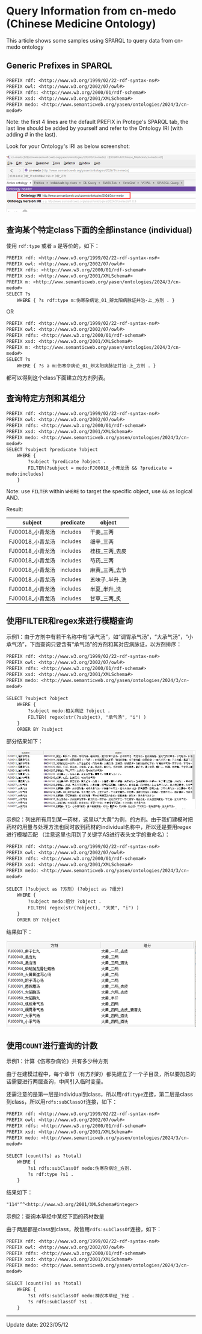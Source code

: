 # Query Information from cn-medo (Chinese Medicine Ontology)

This article shows some samples using SPARQL to query data from cn-medo ontology

## Generic Prefixes in SPARQL

```SPARQL
PREFIX rdf: <http://www.w3.org/1999/02/22-rdf-syntax-ns#>
PREFIX owl: <http://www.w3.org/2002/07/owl#>
PREFIX rdfs: <http://www.w3.org/2000/01/rdf-schema#>
PREFIX xsd: <http://www.w3.org/2001/XMLSchema#>
PREFIX medo: <http://www.semanticweb.org/yasen/ontologies/2024/3/cn-medo#>
```

Note: the first 4 lines are the default PREFIX in Protege's SPARQL tab, the last line should be added by yourself and refer to the Ontology IRI (with adding # in the last).

Look for your Ontology's IRI as below screenshot:

![protege-ontology-iri](img/ontology-iir-in-protege.png)

## 查询某个特定class下面的全部instance (individual)

使用 `rdf:type` 或者 `a` 是等价的，如下：

```SPARQL
PREFIX rdf: <http://www.w3.org/1999/02/22-rdf-syntax-ns#>
PREFIX owl: <http://www.w3.org/2002/07/owl#>
PREFIX rdfs: <http://www.w3.org/2000/01/rdf-schema#>
PREFIX xsd: <http://www.w3.org/2001/XMLSchema#>
PREFIX m: <http://www.semanticweb.org/yasen/ontologies/2024/3/cn-medo#>
SELECT ?s
	WHERE { ?s rdf:type m:伤寒杂病论_01_辨太阳病脉证并治-上_方剂 . }
```

OR

```SPARQL
PREFIX rdf: <http://www.w3.org/1999/02/22-rdf-syntax-ns#>
PREFIX owl: <http://www.w3.org/2002/07/owl#>
PREFIX rdfs: <http://www.w3.org/2000/01/rdf-schema#>
PREFIX xsd: <http://www.w3.org/2001/XMLSchema#>
PREFIX m: <http://www.semanticweb.org/yasen/ontologies/2024/3/cn-medo#>
SELECT ?s
	WHERE { ?s a m:伤寒杂病论_01_辨太阳病脉证并治-上_方剂 . }
```

都可以得到这个class下面建立的方剂列表。

## 查询特定方剂和其组分

```SPARQL
PREFIX rdf: <http://www.w3.org/1999/02/22-rdf-syntax-ns#>
PREFIX owl: <http://www.w3.org/2002/07/owl#>
PREFIX rdfs: <http://www.w3.org/2000/01/rdf-schema#>
PREFIX xsd: <http://www.w3.org/2001/XMLSchema#>
PREFIX medo: <http://www.semanticweb.org/yasen/ontologies/2024/3/cn-medo#>
SELECT ?subject ?predicate ?object
	WHERE { 
		?subject ?predicate ?object .
		FILTER(?subject = medo:FJ00018_小青龙汤 && ?predicate = medo:includes)
	}
```

Note: use `FILTER` within `WHERE` to target the specific object, use `&&` as logical AND.

Result:

| subject | predicate | object |
| --- | --- | --- |
| FJ00018_小青龙汤 | includes | 干姜_三两 |
| FJ00018_小青龙汤 | includes | 细辛_三两 |
| FJ00018_小青龙汤 | includes | 桂枝_三两_去皮 |
| FJ00018_小青龙汤 | includes | 芍药_三两 |
| FJ00018_小青龙汤 | includes | 麻黄_三两_去节 |
| FJ00018_小青龙汤 | includes | 五味子_半升_洗 |
| FJ00018_小青龙汤 | includes | 半夏_半升_洗 |
| FJ00018_小青龙汤 | includes | 甘草_三两_炙 |

## 使用FILTER和regex来进行模糊查询

示例1：由于方剂中有若干名称中有“承气汤”，如“调胃承气汤”，“大承气汤”，“小承气汤”，下面查询只要含有“承气汤”的方剂和其对应病脉证，以方剂排序：

```SPARQL
PREFIX rdf: <http://www.w3.org/1999/02/22-rdf-syntax-ns#>
PREFIX owl: <http://www.w3.org/2002/07/owl#>
PREFIX rdfs: <http://www.w3.org/2000/01/rdf-schema#>
PREFIX xsd: <http://www.w3.org/2001/XMLSchema#>
PREFIX medo: <http://www.semanticweb.org/yasen/ontologies/2024/3/cn-medo#>

SELECT ?subject ?object
	WHERE { 
		?subject medo:相关病证 ?object .
		FILTER( regex(str(?subject), "承气汤", "i") )
	}
	ORDER BY ?subject
```

部分结果如下：

![filter-regex](img/filter-regex.png)

示例2：列出所有用到某一药材，这里以“大黄”为例，的方剂。由于我们建模时把药材的用量与处理方法也同时放到药材的individual名称中，所以还是要用regex进行模糊匹配 （注意这里也用到了关键字AS进行表头文字的重命名）：

```SPARQL
PREFIX rdf: <http://www.w3.org/1999/02/22-rdf-syntax-ns#>
PREFIX owl: <http://www.w3.org/2002/07/owl#>
PREFIX rdfs: <http://www.w3.org/2000/01/rdf-schema#>
PREFIX xsd: <http://www.w3.org/2001/XMLSchema#>
PREFIX medo: <http://www.semanticweb.org/yasen/ontologies/2024/3/cn-medo#>

SELECT (?subject as ?方剂) (?object as ?组分)
	WHERE { 
		?subject medo:组分 ?object .
		FILTER( regex(str(?object), "大黄", "i") )
	}
	ORDER BY ?object
```

结果如下：

![filter-regex-2](img/filter-regex-2.png)

## 使用`COUNT`进行查询的计数

示例1：计算《伤寒杂病论》共有多少种方剂

由于在建模过程中，每个章节（有方剂的）都先建立了一个子目录，所以要加总的话需要进行两层查询，中间引入临时变量。

还需注意的是第一层是individual到class，所以用`rdf:type`连接，第二层是class到class，所以用`rdfs:subClassOf`连接，如下：

```SPARQL
PREFIX rdf: <http://www.w3.org/1999/02/22-rdf-syntax-ns#>
PREFIX owl: <http://www.w3.org/2002/07/owl#>
PREFIX rdfs: <http://www.w3.org/2000/01/rdf-schema#>
PREFIX xsd: <http://www.w3.org/2001/XMLSchema#>
PREFIX medo: <http://www.semanticweb.org/yasen/ontologies/2024/3/cn-medo#>

SELECT (count(?s) as ?total)
	WHERE { 
		?s1 rdfs:subClassOf medo:伤寒杂病论_方剂.
		?s rdf:type ?s1 .
	}
```

结果如下：

```SPARQL
"114"^^<http://www.w3.org/2001/XMLSchema#integer>
```

示例2：查询本草经中某经下面的药材数量

由于两层都是class到class，故皆用`rdfs:subClassOf`连接，如下：

```SPARQL
PREFIX rdf: <http://www.w3.org/1999/02/22-rdf-syntax-ns#>
PREFIX owl: <http://www.w3.org/2002/07/owl#>
PREFIX rdfs: <http://www.w3.org/2000/01/rdf-schema#>
PREFIX xsd: <http://www.w3.org/2001/XMLSchema#>
PREFIX medo: <http://www.semanticweb.org/yasen/ontologies/2024/3/cn-medo#>

SELECT (count(?s) as ?total)
	WHERE { 
		?s1 rdfs:subClassOf medo:神农本草经_下经 .
		?s rdfs:subClassOf ?s1 .
	}
```

---

Update date: 2023/05/12